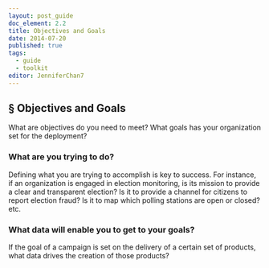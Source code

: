 ```yaml
---
layout: post_guide
doc_element: 2.2
title: Objectives and Goals
date: 2014-07-20
published: true
tags: 
  - guide
  - toolkit
editor: JenniferChan7
---
```


## &sect; Objectives and Goals

What are objectives do you need to meet? What goals has your organization set for the deployment?

### What are you trying to do?

Defining what you are trying to accomplish is key to success. For instance, if an organization is engaged in election monitoring, is its mission to provide a clear and transparent election? Is it to provide a channel for citizens to report election fraud? Is it to map which polling stations are open or closed? etc.

### What data will enable you to get to your goals?

If the goal of a campaign is set on the delivery of a certain set of products, what data drives the creation of those products?

